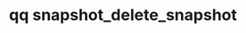 ---
category: snapshot
command: snapshot_delete_snapshot
keywords: qq, qq_cli, snapshot_delete_snapshot
optional_options:
- alternate:
  - --id
  help: Snapshot ID
  name: -i
  required: true
permalink: /qq-cli-command-guide/snapshot/snapshot_delete_snapshot.html
positional_options: []
sidebar: qq_cli_command_reference_sidebar
summary: This section explains how to use the <code>qq snapshot_delete_snapshot</code>
  command.
synopsis: Delete a single snapshot
title: qq snapshot_delete_snapshot
usage: qq snapshot_delete_snapshot [-h] -i ID

---